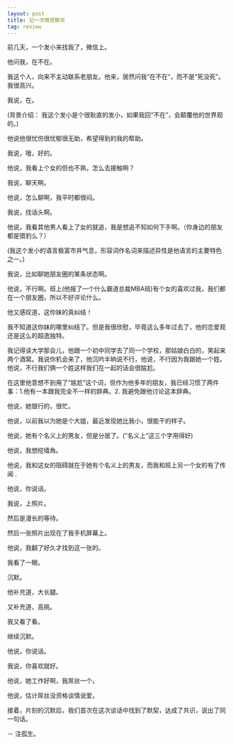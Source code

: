 ```yaml
---
layout: post
title: 记一次微信聊天
tag: review
---
```


前几天，一个发小来找我了，微信上。

他问我，在不在。

我这个人，向来不主动联系老朋友。他来，居然问我“在不在”，而不是“死没死”。我很高兴。

我说，在。

(背景介绍： 我这个发小是个很耿直的发小，如果我回“不在”，会颠覆他的世界观的。)

他说他很忧伤很忧郁很无助，希望得到的我的帮助。

我说，哦，好的。

他说，我看上个女的但也不熟，怎么去接触啊？

我说，聊天啊。

他说，怎么聊啊，我平时都很闷。

我说，找话头啊。

他说，我看其他男人看上了女的就追，我是想追不知如何下手啊。（你身边的朋友都是猎豹么？）

(我这个发小的语言极富市井气息，形容词作名词来描述异性是他语言的主要特色之一。)

我说，比如聊她朋友圈的某条状态啊。

他说，不行啊。班上(他报了一个什么霸道总裁MBA班)有个女的喜欢过我，我们都在一个朋友圈，所以不好评论什么。

他又感叹道，这你妹的真纠结！

我不知道这你妹的哪里纠结了。但是我很欣慰，毕竟这么多年过去了，他的恋爱观还是这么的超逸独特。

我记得读大学那会儿，他跟一个初中同学去了同一个学校，那姑娘白白的，笑起来两个酒窝。我说你机会来了，他沉吟半晌说不行，他说，不行因为我跟她一个姓。他说，不行我们俩一个姓这样我们在一起的话会很尴尬。

在这里他意想不到用了“尴尬”这个词，但作为他多年的朋友，我已经习惯了两件事：1.他有一本跟我完全不一样的辞典。2. 我避免跟他讨论这本辞典。

他说，她银行的，很忙。

他说，以前我以为她是个大姐，最近发现她比我小，很能干的样子。

他说，她有个名义上的男友，但是分居了。(”名义上”这三个字用得好)

他说，我想挖墙角。

他说，我和这女的阻碍就在于她有个名义上的男友，而我和班上另一个女的有了传闻 .

他说，你说话。

我说，上照片。

然后是漫长的等待。

然后一张照片出现在了我手机屏幕上。

他说，我翻了好久才找到这一张的。

我看了一眼。

沉默。

他补充道，大长腿。

又补充道，高挑。

我又看了看。

继续沉默。

他说，你说话。

我说，你喜欢就好。

他说，她工作好啊，我屌丝一个。

他说，估计屌丝没资格谈情说爱。

接着，片刻的沉默后，我们首次在这次谈话中找到了默契，达成了共识，说出了同一句话。

－ 注孤生。
